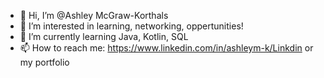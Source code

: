 - 👋 Hi, I’m @Ashley McGraw-Korthals
- 👀 I’m interested in learning, networking, oppertunities!
- 🌱 I’m currently learning Java, Kotlin, SQL
- 📫 How to reach me: https://www.linkedin.com/in/ashleym-k/Linkdin or my portfolio

<!---
AshleyJM-k/AshleyJM-k is a ✨ special ✨ repository because its `README.md` (this file) appears on your GitHub profile.
You can click the Preview link to take a look at your changes.
--->
